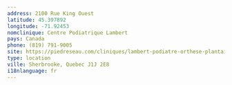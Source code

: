 ```yaml
---
address: 2100 Rue King Ouest
latitude: 45.397892
longitude: -71.92453
nomclinique: Centre Podiatrique Lambert
pays: Canada
phone: (819) 791-9005
site: https://piedreseau.com/cliniques/lambert-podiatre-orthese-plantaire-sherbrooke/
type: location
ville: Sherbrooke, Quebec J1J 2E8
i18nlanguage: fr
---
```


